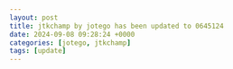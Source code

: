 ```yaml
---
layout: post
title: jtkchamp by jotego has been updated to 0645124
date: 2024-09-08 09:28:24 +0000
categories: [jotego, jtkchamp]
tags: [update]
---
```


